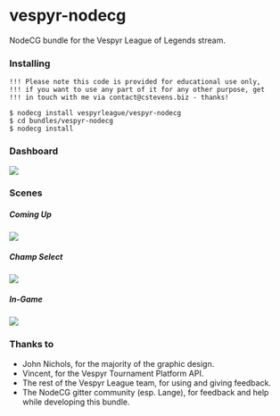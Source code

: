 # vespyr-nodecg
NodeCG bundle for the Vespyr League of Legends stream.

### Installing
```
!!! Please note this code is provided for educational use only,
!!! if you want to use any part of it for any other purpose, get
!!! in touch with me via contact@cstevens.biz - thanks!

$ nodecg install vespyrleague/vespyr-nodecg
$ cd bundles/vespyr-nodecg
$ nodecg install
```

### Dashboard
![](https://i.imgur.com/jSX6UIz.png)

### Scenes
##### Coming Up
![](http://i.imgur.com/LKt6n1Q.gif)

##### Champ Select
![](http://i.imgur.com/WzZD696.jpg)

##### In-Game
![](http://i.imgur.com/LnMpAVV.gif)

### Thanks to
* John Nichols, for the majority of the graphic design.
* Vincent, for the Vespyr Tournament Platform API.
* The rest of the Vespyr League team, for using and giving feedback.
* The NodeCG gitter community (esp. Lange), for feedback and help while developing this bundle.
